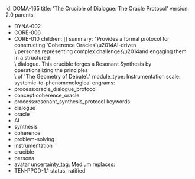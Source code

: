 id: DOMA-165
title: 'The Crucible of Dialogue: The Oracle Protocol'
version: 2.0
parents:
- DYNA-002
- CORE-006
- CORE-010
children: []
summary: "Provides a formal protocol for constructing 'Coherence Oracles'\u2014AI-driven\
  \ personas representing complex challenges\u2014and engaging them in a structured\
  \ dialogue. This crucible forges a Resonant Synthesis by operationalizing the principles\
  \ of 'The Geometry of Debate'."
module_type: Instrumentation
scale: systemic-to-phenomenological
engrams:
- process:oracle_dialogue_protocol
- concept:coherence_oracle
- process:resonant_synthesis_protocol
keywords:
- dialogue
- oracle
- AI
- synthesis
- coherence
- problem-solving
- instrumentation
- crucible
- persona
- avatar
uncertainty_tag: Medium
replaces:
- TEN-PPCD-1.1
status: ratified